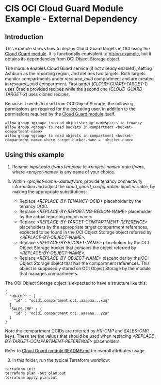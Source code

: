 # CIS OCI Cloud Guard Module Example - External Dependency

## Introduction

This example shows how to deploy Cloud Guard targets in OCI using the [Cloud Guard module](https://github.com/oracle-quickstart/terraform-oci-cis-landing-zone-security/tree/main/cloud-guard/). It is functionally equivalent to [Vision example](https://github.com/oracle-quickstart/terraform-oci-cis-landing-zone-security/tree/main/cloud-guard/examples/vision), but it obtains its dependencies from OCI Object Storage object.

The module enables Cloud Guard service (if not already enabled), setting Ashburn as the reporting region, and defines two targets. Both targets monitor compartments under *resource_ocid* compartment and are created in *resource_ocid* compartment. First target (*CLOUD-GUARD-TARGET-1*) uses Oracle provided recipes while the second one (*CLOUD-GUARD-TARGET-2*) uses cloned recipes.

Because it needs to read from OCI Object Storage, the following permissions are required for the executing user, in addition to the permissions required by the [Cloud Guard module](../..) itself.

```
allow group <group> to read objectstorage-namespaces in tenancy
allow group <group> to read buckets in compartment <bucket-compartment-name>
allow group <group> to read objects in compartment <bucket-compartment-name> where target.bucket.name = '<bucket-name>'
```

## Using this example
1. Rename *input.auto.tfvars.template* to *\<project-name\>.auto.tfvars*, where *\<project-name\>* is any name of your choice.

2. Within *\<project-name\>.auto.tfvars*, provide tenancy connectivity information and adjust the *cloud_guard_configuration* input variable, by making the appropriate substitutions:
   - Replace *\<REPLACE-BY-TENANCY-OCID\>* placeholder by the tenancy OCID.
   - Replace *\<REPLACE-BY-REPORTING-REGION-NAME\>* placeholder by the actual reporting region name.
   - Replace *\<REPLACE-BY-TARGET-COMPARTMENT-REFERENCE\>* placeholders by the appropriate target compartment references, expected to be found in the OCI Object Storage object referred by *\<REPLACE-BY-OBJECT-NAME\>*.
   - Replace *\<REPLACE-BY-BUCKET-NAME\>* placeholder by the OCI Object Storage bucket that contains the object referred by *\<REPLACE-BY-OBJECT-NAME\>*.
   - Replace *\<REPLACE-BY-OBJECT-NAME\>* placeholder by the OCI Object Storage object that has the compartment references. This object is supposedly stored on OCI Object Storage by the module that manages compartments.

The OCI Object Storage object is expected to have a structure like this:
```
{
  "HR-CMP" : {
    "id" : "ocid1.compartment.oc1..aaaaaa...xuq"
  }
  "SALES-CMP" : {
    "id" : "ocid1.compartment.oc1..aaaaaa...y2a"
  }
}
```

Note the compartment OCIDs are referred by *HR-CMP* and *SALES-CMP* keys. These are the values that should be used when replacing *\<REPLACE-BY-TARGET-COMPARTMENT-REFERENCE\>* placeholders.

Refer to [Cloud Guard module README.md](../../README.md) for overall attributes usage.

3. In this folder, run the typical Terraform workflow:
```
terraform init
terraform plan -out plan.out
terraform apply plan.out
```
